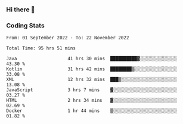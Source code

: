 ### Hi there 👋

<!--
**Girrafeec/girrafeec** is a ✨ _special_ ✨ repository because its `README.md` (this file) appears on your GitHub profile.

Here are some ideas to get you started:

- 🔭 I’m currently working on ...
- 🌱 I’m currently learning ...
- 👯 I’m looking to collaborate on ...
- 🤔 I’m looking for help with ...
- 💬 Ask me about ...
- 📫 How to reach me: ...
- 😄 Pronouns: ...
- ⚡ Fun fact: ...
-->

### Coding Stats
<!--START_SECTION:waka-->

```text
From: 01 September 2022 - To: 22 November 2022

Total Time: 95 hrs 51 mins

Java                   41 hrs 30 mins  ██████████▓░░░░░░░░░░░░░░   43.30 %
Kotlin                 31 hrs 42 mins  ████████▒░░░░░░░░░░░░░░░░   33.08 %
XML                    12 hrs 32 mins  ███▒░░░░░░░░░░░░░░░░░░░░░   13.08 %
JavaScript             3 hrs 7 mins    ▓░░░░░░░░░░░░░░░░░░░░░░░░   03.27 %
HTML                   2 hrs 34 mins   ▓░░░░░░░░░░░░░░░░░░░░░░░░   02.69 %
Docker                 1 hr 44 mins    ▒░░░░░░░░░░░░░░░░░░░░░░░░   01.82 %
```

<!--END_SECTION:waka-->

